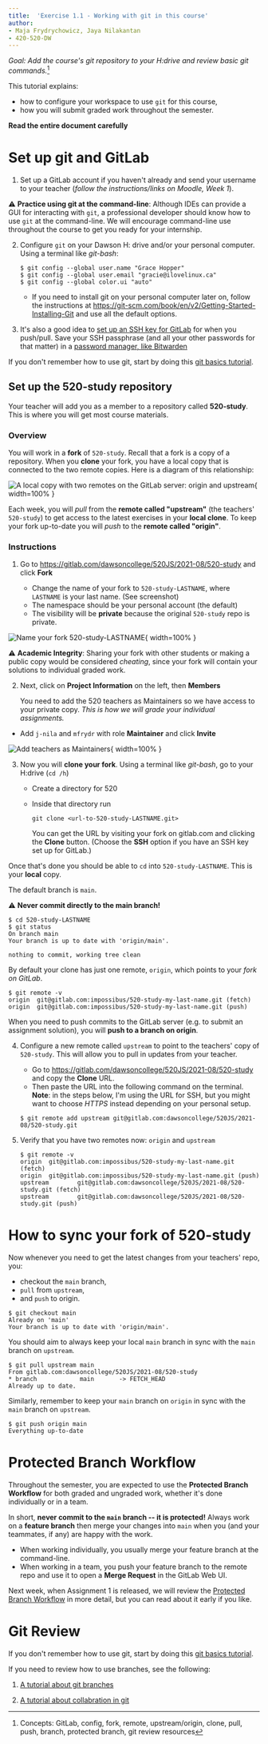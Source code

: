 ```yaml
---
title:  'Exercise 1.1 - Working with git in this course'
author:
- Maja Frydrychowicz, Jaya Nilakantan
- 420-520-DW
---
```


[^keywords]: Concepts: GitLab, config, fork, remote, upstream/origin, clone, pull, push, branch, protected branch, git review resources

_Goal: Add the course's git repository to your H:drive and review basic git commands._[^keywords]

This tutorial explains:

* how to configure your workspace to use `git` for this course,
* how you will submit graded work throughout the semester.

__Read the entire document carefully__

# Set up git and GitLab

1.  Set up a GitLab account if you haven't already and send your username to your
    teacher (_follow the instructions/links on Moodle, Week 1_).

⚠️ __Practice using git at the command-line__: Although IDEs can provide a GUI
for interacting with `git`, a professional developer should know how to use `git`
at the command-line. We will encourage command-line use throughout the course
to get you ready for your internship.

2.  Configure `git` on your Dawson H: drive and/or your personal computer. 
    Using a terminal like _git-bash_:

    ```
    $ git config --global user.name "Grace Hopper"
    $ git config --global user.email "gracie@ilovelinux.ca"
    $ git config --global color.ui "auto"
    ```

    * If you need to install git on your personal computer later on, follow the 
      instructions
      at <https://git-scm.com/book/en/v2/Getting-Started-Installing-Git> and use 
      all the default options.

3.  It's also a good idea to [set up an SSH key for GitLab](https://gitlab.com/-/profile/keys) 
    for when you push/pull. Save your SSH passphrase (and all your other passwords for that matter)
    in a [password manager, like Bitwarden](https://bitwarden.com/)

If you don't remember how to use git, start by doing this [git basics tutorial](https://gitlab.com/dawsoncollege/520JS/2021-08/all/git-tutorials/-/blob/master/01_basics.md).

## Set up the 520-study repository

Your teacher will add you as a member to a repository called __520-study__.
This is where you will get most course materials.

### Overview

You will work in a __fork__ of `520-study`. Recall that a fork is a copy of a
repository. When you __clone__ your fork, you have a local copy that is
connected to the two remote copies. Here is a diagram of this relationship:

![A local copy with two remotes on the GitLab server: origin and upstream](assets/git-fork-origin-upstream.png){ width=100% }

Each week, you will _pull_ from the  __remote called "upstream"__ 
(the teachers' `520-study`) to get access to the latest exercises in your 
__local clone__. To keep your fork up-to-date you will 
_push_ to the __remote called "origin"__. 

### Instructions

1.  Go to <https://gitlab.com/dawsoncollege/520JS/2021-08/520-study> and click __Fork__

    * Change the name of your fork to `520-study-LASTNAME`, where `LASTNAME` is your last name.
      (See screenshot)
    * The namespace should be your personal account (the default)
    * The visibility will be __private__ because the original `520-study` repo
      is private.

![Name your fork 520-study-LASTNAME](assets/gitlab-fork-screenshot.png){ width=100% }

⚠️ __Academic Integrity__: Sharing your fork with other students or making a 
public copy would be considered _cheating_, since your fork will contain your
solutions to individual graded work.

2. Next, click on __Project Information__ on the left, then __Members__ 

   You need to add the 520 teachers as Maintainers so we have access to
   your private copy. _This is how we will grade your individual assignments._

  * Add `j-nila` and `mfrydr` with role __Maintainer__ and click __Invite__

![Add teachers as Maintainers](assets/gitlab-members-screenshot.png){ width=100% }

3.  Now you will __clone your fork__. Using a terminal like _git-bash_, 
    go to your H:drive (`cd /h`)

    * Create a directory for 520
    * Inside that directory run 
    
      ```
      git clone <url-to-520-study-LASTNAME.git>
      ```

      You can get the URL by visiting your fork on gitlab.com and clicking the
      __Clone__ button. (Choose the __SSH__ option if you have an SSH key set
      up for GitLab.)

Once that's done you should be able to `cd` into `520-study-LASTNAME`. This is 
your __local__ copy. 

The default branch is `main`. 

⚠️ __Never commit directly to the main branch!__

```
$ cd 520-study-LASTNAME
$ git status
On branch main
Your branch is up to date with 'origin/main'.

nothing to commit, working tree clean
```

By default your clone has just one remote, `origin`, which points to your
_fork on GitLab_.

```
$ git remote -v
origin  git@gitlab.com:impossibus/520-study-my-last-name.git (fetch)
origin  git@gitlab.com:impossibus/520-study-my-last-name.git (push)
```

When you need to push commits to the GitLab server (e.g. to submit an assignment
solution), you will __push to a branch on origin__.

4.  Configure a new remote called `upstream` to point to the teachers' copy of
    `520-study`. This will allow you to pull in updates from your teacher.

    * Go to <https://gitlab.com/dawsoncollege/520JS/2021-08/520-study> and copy
      the __Clone__ URL.
    * Then paste the URL into the following command on the terminal.
      __Note__: in the steps below, I'm using the URL for SSH, but you might 
      want to choose _HTTPS_ instead depending on your personal setup.

    ```
    $ git remote add upstream git@gitlab.com:dawsoncollege/520JS/2021-08/520-study.git
    ```

5.  Verify that you have two remotes now: `origin` and `upstream`

    ```
    $ git remote -v
    origin  git@gitlab.com:impossibus/520-study-my-last-name.git (fetch)
    origin  git@gitlab.com:impossibus/520-study-my-last-name.git (push)
    upstream        git@gitlab.com:dawsoncollege/520JS/2021-08/520-study.git (fetch)
    upstream        git@gitlab.com:dawsoncollege/520JS/2021-08/520-study.git (push)
    ```

# How to sync your fork of 520-study

Now whenever you need to get the latest changes from your teachers' repo,
you:

* checkout the `main` branch, 
* `pull` from `upstream`, 
* and `push` to origin.

```
$ git checkout main
Already on 'main'
Your branch is up to date with 'origin/main'.
```

You should aim to always keep your local `main` branch in sync with the `main`
branch on `upstream`.

```
$ git pull upstream main
From gitlab.com:dawsoncollege/520JS/2021-08/520-study
* branch            main       -> FETCH_HEAD
Already up to date.
```

Similarly, remember to keep your `main` branch on `origin` in sync 
with the `main` branch on `upstream`.

```
$ git push origin main
Everything up-to-date
```

# Protected Branch Workflow

Throughout the semester, you are expected to use the __Protected Branch Workflow__
for both graded and ungraded work, whether it's done individually or in a team.

In short, __never commit to the `main` branch -- it is protected!__
Always work on a __feature branch__ then merge your changes into `main`
when you (and your teammates, if any) are happy with the work. 

* When working individually, you usually merge your feature branch at the command-line.
* When working in a team, you push your feature branch to the remote repo and use
  it to open a __Merge Request__ in the GitLab Web UI.

Next week, when Assignment 1 is released, we will review the 
[Protected Branch Workflow](https://gitlab.com/dawsoncollege/520JS/2021-08/all/git-tutorials/-/blob/master/protected_branch_workflow.md) 
in more detail, but you can read about it early if you like.

# Git Review

If you don't remember how to use git, start by doing this [git basics tutorial](https://gitlab.com/dawsoncollege/520JS/2021-08/all/git-tutorials/-/blob/master/01_basics.md).

If you need to review how to use branches, see the following:

1. [A tutorial about git branches](https://gitlab.com/dawsoncollege/520JS/2021-08/all/git-tutorials/-/blob/master/02_mistakes_branches.md)

2. [A tutorial about collabration in git](https://gitlab.com/dawsoncollege/520JS/2021-08/all/git-tutorials/-/blob/master/03_collaboration.md)